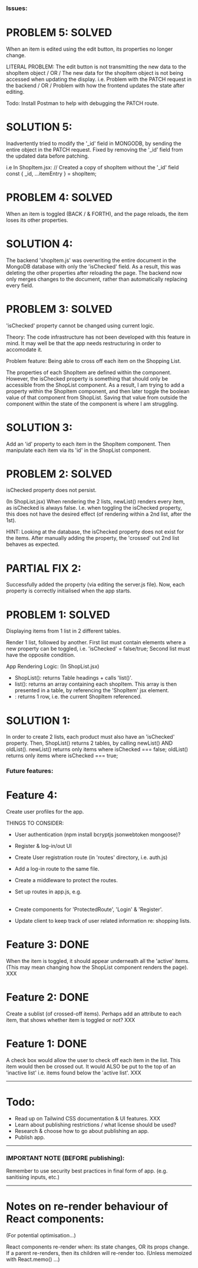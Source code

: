 ### Issues:

# PROBLEM 5: SOLVED
When an item is edited using the edit button, its properties no longer change.

LITERAL PROBLEM:
The edit button is not transmitting the new data to the shopItem object / OR /
The new data for the shopItem object is not being accessed when updating the display.
i.e.
Problem with the PATCH request in the backend / OR /
Problem with how the frontend updates the state after editing.

Todo: Install Postman to help with debugging the PATCH route.

# SOLUTION 5: 
Inadvertently tried to modify the '_id' field in MONGODB, by sending the entire 
object in the PATCH request.
Fixed by removing the '_id' field from the updated data before patching.

i.e In ShopItem.jsx:
// Created a copy of shopItem without the '_id' field
const { _id, ...itemEntry } = shopItem;

# PROBLEM 4: SOLVED
When an item is toggled (BACK / & FORTH), and the page reloads, the item loses its other properties.

# SOLUTION 4:
The backend 'shopItem.js' was overwriting the entire document in the MongoDB database with only 
the 'isChecked' field. As a result, this was deleting the other properties after reloading the page.
The backend now only merges changes to the document, rather than automatically replacing every field.

# PROBLEM 3: SOLVED
'isChecked' property cannot be changed using current logic.

Theory:
The code infrastructure has not been developed with this feature in mind.
It may well be that the app needs restructuring in order to accomodate it.

Problem feature: Being able to cross off each item on the Shopping List.

The properties of each ShopItem are defined within the component. However, the isChecked property is 
something that should only be accessible from the ShopList component. As a result, I am trying to add 
a property within the ShopItem component, and then later toggle the boolean value of that component 
from ShopList. 
Saving that value from outside the component within the state of the component is where I am struggling.

# SOLUTION 3:
Add an 'id' property to each item in the ShopItem component.
Then manipulate each item via its 'id' in the ShopList component.

# PROBLEM 2: SOLVED
isChecked property does not persist.

(In ShopList.jsx)
When rendering the 2 lists, newList() renders every item, as isChecked is always false.
I.e. when toggling the isChecked property, this does not have the desired effect 
(of rendering within a 2nd list, after the 1st).

HINT:
Looking at the database, the isChecked property does not exist for the items.
After manually adding the property, the 'crossed' out 2nd list behaves as expected.

# PARTIAL FIX 2:
Successfully added the property (via editing the server.js file).
Now, each property is correctly initialised when the app starts.

# PROBLEM 1: SOLVED
Displaying items from 1 list in 2 different tables.

Render 1 list, followed by another.
First list must contain elements where a new property can be toggled, i.e. 'isChecked' = false/true;
Second list must have the opposite condition.

App Rendering Logic: 
(In ShopList.jsx)
- ShopList(): returns Table headings + calls 'list()'.
- list(): returns an array containing each shopItem. 
This array is then presented in a table, by referencing the 'ShopItem' jsx element.
- <ShopItem>: returns 1 row, i.e. the current ShopItem referenced.

# SOLUTION 1:
In order to create 2 lists, each product must also have an 'isChecked' property.
Then, ShopList() returns 2 tables, by calling newList() AND oldList().
newList() returns only items where isChecked === false;
oldList() returns only items where isChecked === true;


### Future features:

# Feature 4: 
Create user profiles for the app.

THINGS TO CONSIDER:
- User authentication (npm install bcryptjs jsonwebtoken mongoose)?
- Register & log-in/out UI
- Create User registration route (in 'routes' directory, i.e. auth.js)
- Add a log-in route to the same file.
- Create a middleware to protect the routes.
- Set up routes in app.js, 
e.g.  <AuthProvider> 
        <Switch>   
          <Route path="/login" component={Login} />     
          <Route path="/register" component={Register} />
          <Route path="/shopping-list" component={ShoppingList} />

- Create components for 'ProtectedRoute', 'Login' & 'Register'.
- Update client to keep track of user related information re: shopping lists.

# Feature 3: DONE
When the item is toggled, it should appear underneath all the 'active' 
items. (This may mean changing how the ShopList component renders the page). XXX

# Feature 2: DONE
Create a sublist (of crossed-off items). Perhaps add an attribute to each item, 
that shows whether item is toggled or not? XXX

# Feature 1: DONE
A check box would allow the user to check off each item in the list.
This item would then be crossed out. It would ALSO be put to the top of an 'inactive list' 
i.e. items found below the 'active list'. XXX

- - - - - - - - - - - - - - - - - - - - - - - - - - - - - - - - - - -

# Todo:
- Read up on Tailwind CSS documentation & UI features. XXX
- Learn about publishing restrictions / what license should be used?
- Research & choose how to go about publishing an app.
- Publish app.

- - - - - - - - - - - - - - - - - - - - - - - - - - - - - - - - - - -
    
### IMPORTANT NOTE (BEFORE publishing):
Remember to use security best practices in final form of app.
(e.g. sanitising inputs, etc.)

- - - - - - - - - - - - - - - - - - - - - - - - - - - - - - - - - - -

# Notes on re-render behaviour of React components:
(For potential optimisation...)

React components re-render when: its state changes, OR its props change.
If a parent re-renders, then its children will re-render too.
(Unless memoized with React.memo() ...)
